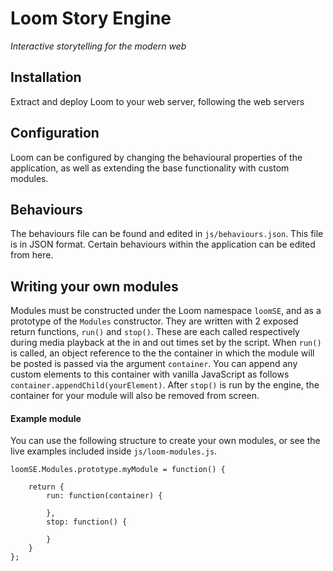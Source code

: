 # Loom Story Engine
*Interactive storytelling for the modern web*

## Installation

Extract and deploy Loom to your web server, following the web servers 

## Configuration

Loom can be configured by changing the behavioural properties of the application, as well as extending the base functionality with custom modules.

## Behaviours

The behaviours file can be found and edited in `js/behaviours.json`. This file is in JSON format. Certain behaviours within the application can be edited from here.

## Writing your own modules

Modules must be constructed under the Loom namespace `loomSE`, and as a prototype of the `Modules` constructor. They are written with 2 exposed return functions, `run()` and `stop()`. These are each called respectively during media playback at the in and out times set by the script. When `run()` is called, an object reference to the the container in which the module will be posted is passed via the argument `container`. You can append any custom elements to this container with vanilla JavaScript as follows `container.appendChild(yourElement)`. After `stop()` is run by the engine, the container for your module will also be removed from screen.

#### Example module

You can use the following structure to create your own modules, or see the live examples included inside `js/loom-modules.js`.

```
loomSE.Modules.prototype.myModule = function() {

    return {
        run: function(container) {
            
        },
        stop: function() {

        }
    }
};
```
